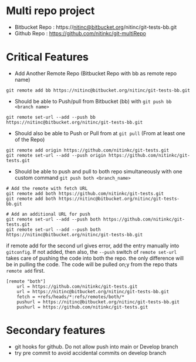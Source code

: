 # Multi repo project
- Bitbucket Repo : https://nitinc@bitbucket.org/nitinc/git-tests-bb.git
- Github Repo : https://github.com/nitinkc/git-multiRepo

# Critical Features
- Add Another Remote Repo (Bitbucket Repo with bb as remote repo name)

```shell
git remote add bb https://nitinc@bitbucket.org/nitinc/git-tests-bb.git
```
- Should be able to Push/pull from Bitbucket (bb) with `git push bb <branch name>`

```shell
git remote set-url --add --push bb https://nitinc@bitbucket.org/nitinc/git-tests-bb.git
```

- Should also be able to Push or Pull from at `git pull` (From at least one of the Repo)

```shell
git remote add origin https://github.com/nitinkc/git-tests.git
git remote set-url --add --push origin https://github.com/nitinkc/git-tests.git
```

- Should be able to push and pull to both repo simultaneously with one custom command `git push both <branch_name>`
```shell
# Add the remote with fetch URL
git remote add both https://github.com/nitinkc/git-tests.git
git remote add both https://nitinc@bitbucket.org/nitinc/git-tests-bb.git

# Add an additional URL for push
git remote set-url --add --push both https://github.com/nitinkc/git-tests.git
git remote set-url --add --push both https://nitinc@bitbucket.org/nitinc/git-tests-bb.git
```
if remote add for the second url gives error, add the entry manually into `gitconfig`. If not added, then also, the `--push`
switch of `remote set-url` takes care of pushing the code into both the repo. the only difference will be in pulling the code. The code
will be pulled on;y from the repo thats `remote add` first.

```editorconfig
[remote "both"]
	url = https://github.com/nitinkc/git-tests.git
	url = https://nitinc@bitbucket.org/nitinc/git-tests-bb.git
	fetch = +refs/heads/*:refs/remotes/both/*
	pushurl = https://nitinc@bitbucket.org/nitinc/git-tests-bb.git
	pushurl = https://github.com/nitinkc/git-tests.git
```

# Secondary features
- git hooks for github. Do not allow push into main or Develop branch
- try pre commit to avoid accidental commits on develop branch

